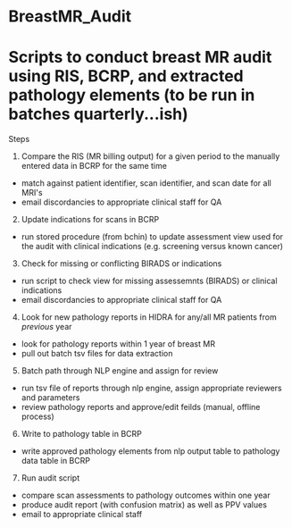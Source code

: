 # BreastMR_Audit
Scripts to conduct breast MR audit using RIS, BCRP, and extracted pathology elements
(to be run in batches quarterly...ish)
====================================================================================

Steps

1. Compare the RIS (MR billing output) for a given period to the manually entered data in BCRP for the same time
  - match against patient identifier, scan identifier, and scan date for all MRI's
  - email discordancies to appropriate clinical staff for QA
  
2. Update indications for scans in BCRP
  - run stored procedure (from bchin) to update assessment view used for the audit with clinical indications (e.g. screening versus known cancer)

3. Check for missing or conflicting BIRADS or indications
  - run script to check view for missing assessemnts (BIRADS) or clinical indications
  - email discordancies to appropriate clinical staff for QA

4. Look for new pathology reports in HIDRA for any/all MR patients from *previous* year
 - look for pathology reports within 1 year of breast MR
 - pull out batch tsv files for data extraction

5. Batch path through NLP engine and assign for review
 - run tsv file of reports through nlp engine, assign appropriate reviewers and parameters
 - review pathology reports and approve/edit feilds (manual, offline process)

6. Write to pathology table in BCRP
 - write approved pathology elements from nlp output table to pathology data table in BCRP
 
7. Run audit script
 - compare scan assessments to pathology outcomes within one year
 - produce audit report (with confusion matrix) as well as PPV values
 - email to appropriate clinical staff

